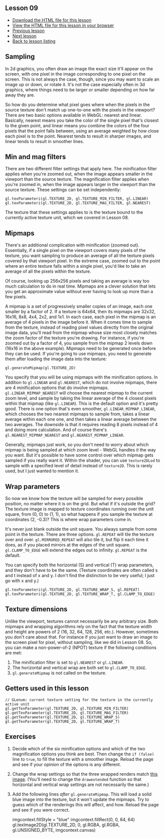 ## Lesson 09

* [Download the HTML file for this lesson](/lessons/09.html?raw=true)
* [View the HTML file for this lesson in your browser](https://htmlpreview.github.io/?https://github.com/cosmologicon/glprog/blob/master/lessons/09.html)
* [Previous lesson](/lessons/10.md)
* [Next lesson](/lessons/08.md)
* [Back to lesson listing](/lessons/README.md)

## Sampling

In 2d graphics, you often draw an image the exact size it'll appear on the screen, with one pixel in
the image corresponding to one pixel on the screen. This is not always the case, though, since you
may want to scale an image up or down, or rotate it. It's not the case especially often in 3d
graphics, where things need to be larger or smaller depending on how far away they are.

So how do you determine what pixel goes where when the pixels in the source texture don't match up
one-to-one with the pixels in the viewport? There are two basic options available in WebGL: nearest
and linear. Basically, nearest means you take the color of the single pixel that's closest to the
given point, and linear means you combine the colors of the four pixels that the point falls
between, using an average weighted by how close each pixel is to the point. Nearest tends to result
in sharper images, and linear tends to result in smoother lines.

## Min and mag filters

There are two different filter settings that apply here. The minification filter applies when you're
zoomed out, when the image appears smaller in the viewport than the source texture. The
magnification filter applies when you're zoomed in, when the image appears larger in the viweport
than the source texture. These settings can be set independently:

	gl.texParameteri(gl.TEXTURE_2D, gl.TEXTURE_MIN_FILTER, gl.LINEAR)
	gl.texParameteri(gl.TEXTURE_2D, gl.TEXTURE_MAG_FILTER, gl.NEAREST)

The texture that these settings applies to is the texture bound to the currently active texture
unit, which we covered in Lesson 08.

## Mipmaps

There's an additional complication with minification (zoomed out). Essentially, if a single pixel on
the viewport covers many pixels of the texture, you want sampling to produce an average of all the
texture pixels covered by that viewport pixel. In the extreme case, zoomed out to the point where an
entire texture falls within a single pixel, you'd like to take an average of all the pixels within
the texture.

Of course, looking up 256x256 pixels and taking an average is way too much calculation to do in
real time. Mipmaps are a clever solution that lets you get an approximate value without ever having
to look up more than a few pixels.

A mipmap is a set of progressively smaller copies of an image, each one smaller by a factor of 2. If
a texture is 64x64, then its mipmaps are 32x32, 16x16, 8x8, 4x4, 2x2, and 1x1. In each case, each
pixel in the mipmap is an average of 4 pixels in the image before it. When it comes time to sample
from the texture, instead of reading pixel values directly from the original image data, you'll read
from the mipmap whose size most closely matches the zoom factor of the texture you're drawing. For
instance, if you're zoomed out by a factor of 4, you sample from the mipmap 2 levels down (16x16 in
the above example). Mipmaps need to be generated once before they can be used. If you're going to
use mipmaps, you need to generate them after loading the image data into the texture:

	gl.generateMipmap(gl.TEXTURE_2D)

You specify that you will be using mipmaps with the minification options. In addition to `gl.LINEAR`
and `gl.NEAREST`, which do not involve mipmaps, there are 4 minification options that do involve
mipmaps. `gl.LINEAR_MIPMAP_NEAREST` will choose the nearest mipmap to the current zoom level, and
sample by taking the linear average of the 4 closest pixels within that mipmap (like `gl.LINEAR`).
This is the default option and it's pretty good. There is one option that's even smoother,
`gl.LINEAR_MIPMAP_LINEAR`, which chooses the two nearest mipmaps to sample from, takes a linear
average within each one one, and then takes a linear average between the two averages. The downside
is that it requires reading 8 pixels instead of 4 and doing more calculation. And of course there's
`gl.NEAREST_MIPMAP_NEAREST` and `gl.NEAREST_MIPMAP_LINEAR`.

Generally, mipmaps just work, so you don't need to worry about which mipmap is being sampled at
which zoom level - WebGL handles it the way you want. But it's possible to have some control over
which mipmap gets sampled if you really want it. Within the shader, you can use `texture2DLod` to
sample with a specified level of detail instead of `texture2D`. This is rarely used, but I just
wanted to mention it.

## Wrap parameters

So now we know how the texture will be sampled for every possible position, no matter where it is on
the grid. But what if it's outside the grid? The texture image is mapped to texture coordinates
running over the unit square, from (0, 0) to (1, 1), so what happens if you sample the texture at
coordinates (2, -0.3)? This is where wrap parameters come in.

It's never just blank outside the unit square. You always sample from some point in the texture.
There are three options. `gl.REPEAT` will tile the texture over and over. `gl.MIRRORED_REPEAT` will
also tile it, but flip it each time it does, as if you placed mirrors at the edges of the unit
square. `gl.CLAMP_TO_EDGE` will extend the edges out to infinity. `gl.REPEAT` is the default.

You can specify both the horizontal (S) and vertical (T) wrap parameters, and they don't have to be
the same. (Texture coordinates are often called s and t instead of x and y. I don't find the
distinction to be very useful; I just go with x and y.)

	gl.texParameteri(gl.TEXTURE_2D, gl.TEXTURE_WRAP_S, gl.REPEAT)
	gl.texParameteri(gl.TEXTURE_2D, gl.TEXTURE_WRAP_T, gl.CLAMP_TO_EDGE)

## Texture dimensions

Unlike the viewport, textures cannot necessarily be any arbitrary size. Both mipmaps and wrapping
algorithms rely on the fact that the texture width and height are powers of 2 (16, 32, 64, 128, 256,
etc.). However, sometimes you don't care about that. For instance if you just want to draw an image
to the screen pixel for pixel, without sampling, like we did in Lesson 08. So, you can make a
non-power-of-2 (NPOT) texture if the following conditions are met:

1. The minification filter is set to `gl.NEAREST` or `gl.LINEAR`.
1. The horizontal and vertical wrap are both set to `gl.CLAMP_TO_EDGE`.
1. `gl.generateMipmap` is not called on the texture.

## Getters used in this lesson

	// GLenum: current texture setting for the texture in the currently active unit
	gl.getTexParameter(gl.TEXTURE_2D, gl.TEXTURE_MIN_FILTER)
	gl.getTexParameter(gl.TEXTURE_2D, gl.TEXTURE_MAG_FILTER)
	gl.getTexParameter(gl.TEXTURE_2D, gl.TEXTURE_WRAP_S)
	gl.getTexParameter(gl.TEXTURE_2D, gl.TEXTURE_WRAP_T)

## Exercises

1. Decide which of the six minification options and which of the two magnification options you think
are best. Then change the `if (false)` line to `true`, to fill the texture with a smoother image.
Reload the page and see if your opinion of the options is any different.
1. Change the wrap settings so that the three wrapped renders match [this
image](/lessons/img/flow-diagram-state.png?raw=true). (You'll need to change the `drawextended`
function so that horizontal and vertical wrap settings are not necessarily the same.)
1. Add the following lines *after* `gl.generateMipmap`. This will load a solid blue image into the
texture, but it won't update the mipmaps. Try to guess which of the renderings this will affect, and
how. Reload the page and see if you were correct.

	imgcontext.fillStyle = "blue"
	imgcontext.fillRect(0, 0, 64, 64)
	gl.texImage2D(gl.TEXTURE_2D, 0, gl.RGBA, gl.RGBA, gl.UNSIGNED_BYTE, imgcontext.canvas)

